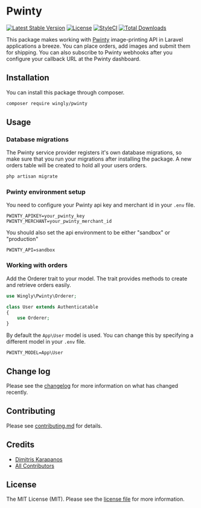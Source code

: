 # Pwinty

[![Latest Stable Version](https://poser.pugx.org/wingly/pwinty/v)](//packagist.org/packages/wingly/pwinty)
[![License](https://poser.pugx.org/wingly/pwinty/license)](//packagist.org/packages/wingly/pwinty)
[![StyleCI](https://styleci.io/repos/272447992/shield)](https://styleci.io/repos/272447992)
[![Total Downloads](https://poser.pugx.org/wingly/pwinty/downloads)](//packagist.org/packages/wingly/pwinty)

This package makes working with [Pwinty](https://pwinty.com) image-printing API in Laravel applications a breeze. You can place orders, add images and submit them for shipping. You can also subscribe to Pwinty webhooks after you configure your callback URL at the Pwinty dashboard.


## Installation

You can install this package through composer.

``` bash
composer require wingly/pwinty
```

## Usage

### Database migrations

The Pwinty service provider registers it's own database migrations, so make sure that you run your migrations after installing the package. A new orders table will be created to hold all your users orders.

``` bash
php artisan migrate
```

### Pwinty environment setup
You need to configure your Pwinty api key and merchant id in your `.env` file. 

```
PWINTY_APIKEY=your_pwinty_key
PWINTY_MERCHANT=your_pwinty_merchant_id
```
You should also set the api environment to be either "sandbox" or "production"

```
PWINTY_API=sandbox
```

### Working with orders
Add the Orderer trait to your model. The trait provides methods to create and retrieve orders easily.

```php
use Wingly\Pwinty\Orderer;

class User extends Authenticatable
{
    use Orderer;
}
```

By default the `App\User` model is used. You can change this by specifying a different model in your `.env` file. 

```
PWINTY_MODEL=App\User
```

## Change log

Please see the [changelog](changelog.md) for more information on what has changed recently.

## Contributing

Please see [contributing.md](contributing.md) for details.

## Credits

- [Dimitris Karapanos](https://github.com/gpanos)
- [All Contributors](../../contributors)

## License

The MIT License (MIT). Please see the [license file](license.md) for more information.
